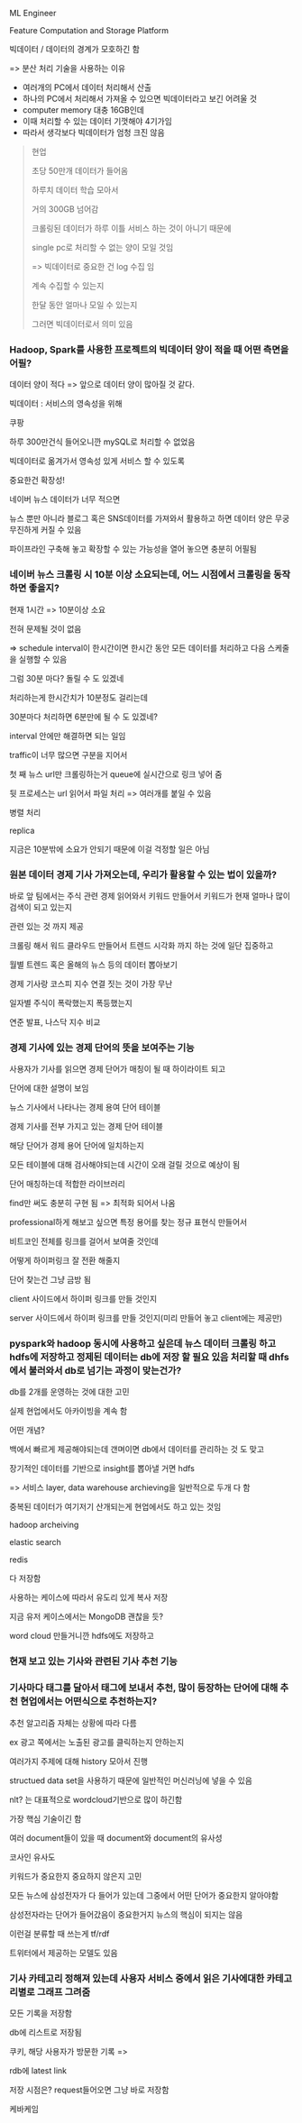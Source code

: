 ML Engineer



Feature Computation and Storage Platform



빅데이터 / 데이터의 경계가 모호하긴 함

=> 분산 처리 기술을 사용하는 이유

* 여러개의 PC에서 데이터 처리해서 산출
* 하나의 PC에서 처리해서 가져올 수 있으면 빅데이터라고 보긴 어려울 것
* computer memory 대충 16GB인데
* 이때 처리할 수 있는 데이터 기껏해야 4기가임
* 따라서 생각보다 빅데이터가 엄청 크진 않음



> 현업
>
> 초당 50만개 데이터가 들어옴
>
> 하루치 데이터 학습 모아서 
>
> 거의 300GB 넘어감
>
> 크롤링된 데이터가 하루 이틀 서비스 하는 것이 아니기 때문에
>
> single pc로 처리할 수 없는 양이 모일 것임
>
> => 빅데이터로 중요한 건 log 수집 임
>
> 계속 수집할 수 있는지
>
> 한달 동안 얼마나 모일 수 있는지
>
> 그러면 빅데이터로서 의미 있음



### Hadoop, Spark를 사용한 프로젝트의 빅데이터 양이 적을 때 어떤 측면을 어필?

데이터 양이 적다 => 앞으로 데이터 양이 많아질 것 같다.

빅데이터 : 서비스의 영속성을 위해



쿠팡

하루 300만건식 들어오니깐 mySQL로 처리할 수 없었음

빅데이터로 옮겨가서 영속성 있게 서비스 할 수 있도록

중요한건 확장성!



네이버 뉴스 데이터가 너무 적으면

뉴스 뿐만 아니라 블로그 혹은 SNS데이터를 가져와서 활용하고 하면 데이터 양은 무궁무진하게 커질 수 있음



파이프라인 구축해 놓고 확장할 수 있는 가능성을 열어 놓으면 충분히 어필됨



### 네이버 뉴스  크롤링 시 10분 이상 소요되는데, 어느 시점에서 크롤링을 동작하면 좋을지?

현재 1시간 => 10분이상 소요

전혀 문제될 것이 없음

=> schedule interval이 한시간이면 한시간 동안 모든 데이터를 처리하고 다음 스케줄을 실행할 수 있음

그럼 30분 마다? 돌릴 수 도 있겠네

처리하는게 한시간치가 10분정도 걸리는데

30분마다 처리하면 6분만에 될 수 도 있겠네?

interval 안에만 해결하면 되는 일임



traffic이 너무 많으면 구분을 지어서

첫 째 뉴스 url만 크롤링하는거 queue에 실시간으로 링크 넣어 줌

뒷 프로세스는 url 읽어서 파일 처리 => 여러개를 붙일 수 있음



병렬 처리

replica

지금은 10분밖에 소요가 안되기 때문에 이걸 걱정할 일은 아님



### 원본 데이터 경제 기사 가져오는데, 우리가 활용할 수 있는 법이 있을까?

바로 앞 팀에서는 주식 관련 경제 읽어와서 키워드 만들어서 키워드가 현재 얼마나 많이 검색이 되고 있는지

관련 있는 것 까지 제공

크롤링 해서 워드 클라우드 만들어서 트렌드 시각화 까지 하는 것에 일단 집중하고

월별 트렌드 혹은 올해의 뉴스 등의 데이터 뽑아보기

경제 기사랑 코스피 지수 연결 짓는 것이 가장 무난



일자별 주식이 폭락했는지 폭등했는지

연준 발표, 나스닥 지수 비교



### 경제 기사에 있는 경제 단어의 뜻을 보여주는 기능

사용자가 기사를 읽으면 경제 단어가 매칭이 될 때 하이라이트 되고

단어에 대한 설명이 보임



뉴스 기사에서 나타나는 경제 용여 단어 테이블

경제 기사를 전부 가지고 있는 경제 단어 테이블



해당 단어가 경제 용어 단어에 일치하는지

모든 테이블에 대해 검사해야되는데 시간이 오래 걸릴 것으로 예상이 됨



단어 매칭하는데 적합한 라이브러리

find만 써도 충분히 구현 됨 => 최적화 되어서 나옴



professional하게 해보고 싶으면 특정 용어를 찾는 정규 표현식 만들어서



비트코인 전체를 링크를 걸어서 보여줄 것인데

어떻게 하이퍼링크 잘 전환 해줄지



단어 찾는건 그냥 금방 됨



client 사이드에서 하이퍼 링크를 만들 것인지

server 사이드에서 하이퍼 링크를 만들 것인지(미리 만들어 놓고 client에는 제공만)



### pyspark와 hadoop 동시에 사용하고 싶은데 뉴스 데이터 크롤링 하고 hdfs에 저장하고 정제된 데이터는 db에 저장 할 필요 있음 처리할 때 dhfs에서 불러와서 db로 넘기는 과정이 맞는건가?



db를 2개를 운영하는 것에 대한 고민

실제 현업에서도 아카이빙을 계속 함



어떤 개념?

백에서 빠르게 제공해야되는데 갠며이면 db에서 데이터를 관리하는 것 도 맞고

장기적인 데이터를 기반으로 insight를 뽑아낼 거면 hdfs

=> 서비스 layer, data warehouse archieving을 일반적으로 두개 다 함



중복된 데이터가 여기저기 산개되는게 현업에서도 하고 있는 것임

hadoop archeiving

elastic search

redis

다 저장함

사용하는 케이스에 따라서 유도리 있게 복사 저장



지금 유저 케이스에서는 MongoDB 괜찮을 듯?

word cloud 만들거니깐 hdfs에도 저장하고



### 현재 보고 있는 기사와 관련된 기사 추천 기능

### 기사마다 태그를 달아서 태그에 보내서 추천, 많이 등장하는 단어에 대해 추천 현업에서는 어떤식으로 추천하는지?

추천 알고리즘 자체는 상황에 따라 다름

ex 광고 쪽에서는 노출된 광고를 클릭하는지 안하는지

여러가지 주제에 대해 history 모아서 진행

structued data set을 사용하기 때문에 일반적인 머신러닝에 넣을 수 있음



nlt? 는 대표적으로 wordcloud기반으로 많이 하긴함

가장 핵심 기술이긴 함



여러 document들이 있을 때 document와 document의 유사성

코사인 유사도

키워드가 중요한지 중요하지 않은지 고민



모든 뉴스에 삼성전자가 다 들어가 있는데 그중에서 어떤 단어가 중요한지 알아야함

삼성전자라는 단어가 들어갔음이 중요한거지 뉴스의 핵심이 되지는 않음

이런걸 분류할 때 쓰는게 tf/rdf

트위터에서 제공하는 모델도 있음



### 기사 카테고리 정해져 있는데 사용자 서비스 중에서 읽은 기사에대한 카테고리별로 그래프 그려줌

모든 기록을 저장함

db에 리스트로 저장됨

쿠키, 해당 사용자가 방문한 기록 => 

rdb에 latest link

저장 시점은? request들어오면 그냥 바로 저장함

케바케임


